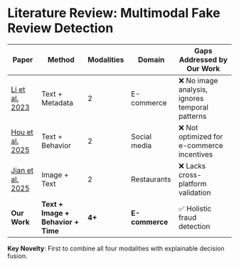 # Literature Review: Multimodal Fake Review Detection

| Paper | Method | Modalities | Domain | Gaps Addressed by Our Work |
|-------|--------|------------|--------|----------------------------|
| [Li et al. 2023](link) | Text + Metadata | 2 | E-commerce | ❌ No image analysis, ignores temporal patterns |
| [Hou et al. 2025](link) | Text + Behavior | 2 | Social media | ❌ Not optimized for e-commerce incentives |
| [Jian et al. 2025](link) | Image + Text | 2 | Restaurants | ❌ Lacks cross-platform validation |
| **Our Work** | **Text + Image + Behavior + Time** | **4+** | **E-commerce** | ✅ Holistic fraud detection |

**Key Novelty**: First to combine all four modalities with explainable decision fusion.
